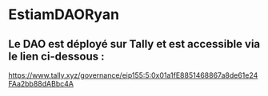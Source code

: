 # EstiamDAORyan

## Le DAO est déployé sur Tally et est accessible via le lien ci-dessous : 
https://www.tally.xyz/governance/eip155:5:0x01a1fE8851468867a8de61e24FAa2bb88dABbc4A
